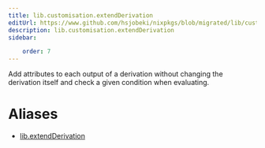 ```yaml
---
title: lib.customisation.extendDerivation
editUrl: https://www.github.com/hsjobeki/nixpkgs/blob/migrated/lib/customisation.nix#L203C22
description: lib.customisation.extendDerivation
sidebar:

    order: 7
---
```


Add attributes to each output of a derivation without changing
the derivation itself and check a given condition when evaluating.


# Aliases

- [lib.extendDerivation](/nix-doc-comments/reference/lib/lib-extendderivation)


